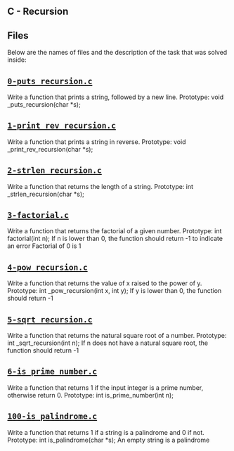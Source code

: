 ## C - Recursion 

## Files
Below are the names of files and the description of the task that was solved inside:



## [`0-puts_recursion.c`](0-puts_recursion.c)
Write a function that prints a string, followed by a new line. Prototype: void _puts_recursion(char *s);

## [`1-print_rev_recursion.c`](1-print_rev_recursion.c)
Write a function that prints a string in reverse. Prototype: void _print_rev_recursion(char *s);

## [`2-strlen_recursion.c`](2-strlen_recursion.c)
Write a function that returns the length of a string. Prototype: int _strlen_recursion(char *s);

## [`3-factorial.c`](3-factorial.c)
Write a function that returns the factorial of a given number. Prototype: int factorial(int n); If n is lower than 0, the function should return -1 to indicate an error Factorial of 0 is 1

## [`4-pow_recursion.c`](4-pow_recursion.c)
Write a function that returns the value of x raised to the power of y. Prototype: int _pow_recursion(int x, int y); If y is lower than 0, the function should return -1

## [`5-sqrt_recursion.c`](5-sqrt_recursion.c)
Write a function that returns the natural square root of a number. Prototype: int _sqrt_recursion(int n); If n does not have a natural square root, the function should return -1

## [`6-is_prime_number.c`](6-is_prime_number.c)
Write a function that returns 1 if the input integer is a prime number, otherwise return 0. Prototype: int is_prime_number(int n);

## [`100-is_palindrome.c`](100-is_palindrome.c)
Write a function that returns 1 if a string is a palindrome and 0 if not. Prototype: int is_palindrome(char *s); An empty string is a palindrome
